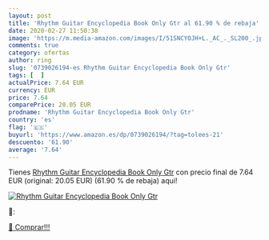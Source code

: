 ```yaml
---
layout: post
title: 'Rhythm Guitar Encyclopedia Book Only Gtr al 61.90 % de rebaja'
date: 2020-02-27 11:50:38
image: 'https://m.media-amazon.com/images/I/51SNCYOJH+L._AC_._SL200_.jpg'
comments: true
category: ofertas
author: ring
slug: '0739026194-es Rhythm Guitar Encyclopedia Book Only Gtr'
tags: [  ]
actualPrice: 7.64 EUR
currency: EUR
price: 7.64
comparePrice: 20.05 EUR
prodname: 'Rhythm Guitar Encyclopedia Book Only Gtr'
country: 'es'
flag: '🇪🇸'
buyurl: 'https://www.amazon.es/dp/0739026194/?tag=tolees-21'
descuento: '61.90'
average: '7.64'
---
```


Tienes [Rhythm Guitar Encyclopedia Book Only Gtr](https://www.amazon.es/dp/0739026194/?tag=tolees-21) con precio final de  7.64 EUR (original: 20.05 EUR) (61.90 %  de rebaja) aqui!

[![Rhythm Guitar Encyclopedia Book Only Gtr](https://m.media-amazon.com/images/I/51SNCYOJH+L._AC_._SL200_.jpg)](https://www.amazon.es/dp/0739026194/?tag=tolees-21)

🔎:


[🛒 Comprar!!!](https://www.amazon.es/dp/0739026194/?tag=tolees-21)
